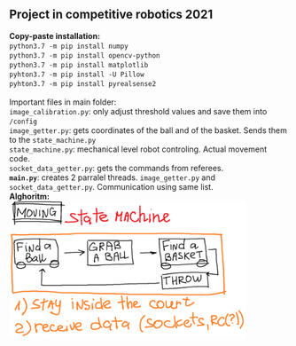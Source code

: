 ## Project in competitive robotics 2021
**Copy-paste installation:**</br>
`python3.7 -m pip install numpy`</br>
`python3.7 -m pip install opencv-python`</br>
`python3.7 -m pip install matplotlib`</br>
`pyhton3.7 -m pip install -U Pillow`</br>
`pyhton3.7 -m pip install pyrealsense2`</br>
</br>
Important files in main folder:</br>
`image_calibration.py`: only adjust threshold values and save them into `/config`</br>
`image_getter.py`: gets coordinates of the ball and of the basket. Sends them to the `state_machine.py`</br>
`state_machine.py`: mechanical level robot controling. Actual movement code.</br>
`socket_data_getter.py`: gets the commands from referees.</br>
**`main.py`**: creates 2 parralel threads. `image_getter.py` and `socket_data_getter.py`. Communication using same list.</br>
**Alghoritm:** </br>
<img src="/alghoritm.png" width=85% height="auto"/> </br>
</br>
